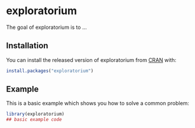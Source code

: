 # exploratorium

<!-- badges: start -->
<!-- badges: end -->

The goal of exploratorium is to ...

## Installation

You can install the released version of exploratorium from [CRAN](https://CRAN.R-project.org) with:

``` r
install.packages("exploratorium")
```

## Example

This is a basic example which shows you how to solve a common problem:

``` r
library(exploratorium)
## basic example code
```

